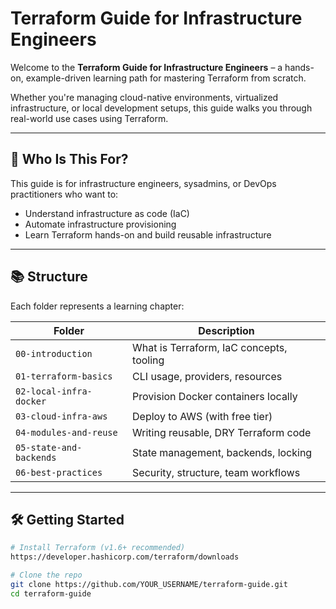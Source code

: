 # Terraform Guide for Infrastructure Engineers

Welcome to the **Terraform Guide for Infrastructure Engineers** – a hands-on, example-driven learning path for mastering Terraform from scratch.

Whether you're managing cloud-native environments, virtualized infrastructure, or local development setups, this guide walks you through real-world use cases using Terraform.

---

## 🧭 Who Is This For?

This guide is for infrastructure engineers, sysadmins, or DevOps practitioners who want to:
- Understand infrastructure as code (IaC)
- Automate infrastructure provisioning
- Learn Terraform hands-on and build reusable infrastructure

---

## 📚 Structure

Each folder represents a learning chapter:

| Folder | Description |
|--------|-------------|
| `00-introduction` | What is Terraform, IaC concepts, tooling |
| `01-terraform-basics` | CLI usage, providers, resources |
| `02-local-infra-docker` | Provision Docker containers locally |
| `03-cloud-infra-aws` | Deploy to AWS (with free tier) |
| `04-modules-and-reuse` | Writing reusable, DRY Terraform code |
| `05-state-and-backends` | State management, backends, locking |
| `06-best-practices` | Security, structure, team workflows |

---

## 🛠️ Getting Started

```bash
# Install Terraform (v1.6+ recommended)
https://developer.hashicorp.com/terraform/downloads

# Clone the repo
git clone https://github.com/YOUR_USERNAME/terraform-guide.git
cd terraform-guide

